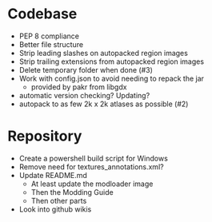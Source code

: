 # Codebase
- PEP 8 compliance
- Better file structure
- Strip leading slashes on autopacked region images
- Strip trailing extensions from autopacked region images
- Delete temporary folder when done (#3)
- Work with config.json to avoid needing to repack the jar
  - provided by pakr from libgdx
- automatic version checking? Updating?
- autopack to as few 2k x 2k atlases as possible (#2)

# Repository
- Create a powershell build script for Windows
- Remove need for textures_annotations.xml?
- Update README.md
  - At least update the modloader image
  - Then the Modding Guide
  - Then other parts
- Look into github wikis
